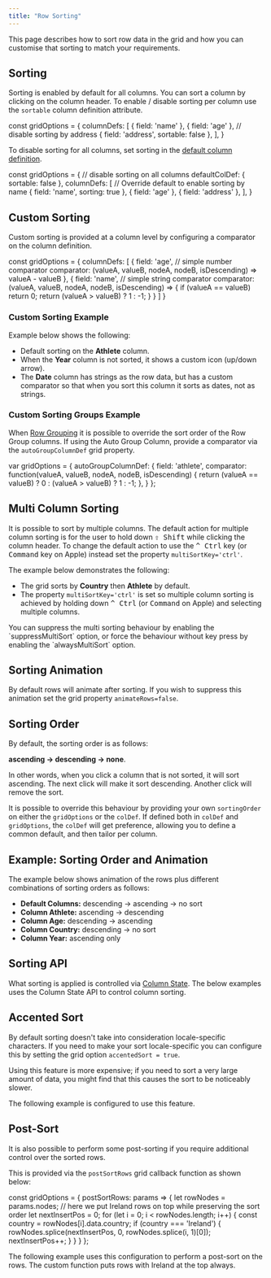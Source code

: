 ```yaml
---
title: "Row Sorting"
---
```


This page describes how to sort row data in the grid and how you can customise that sorting to match your requirements. 

## Sorting

Sorting is enabled by default for all columns. You can sort a column by clicking on the column header. To enable / disable sorting per column use the `sortable` column definition attribute.

<snippet>
const gridOptions = {
    columnDefs: [
        { field: 'name' },
        { field: 'age' },
        // disable sorting by address
        { field: 'address', sortable: false },
    ],
}
</snippet>

To disable sorting for all columns, set sorting in the [default column definition](/column-definitions/).

<snippet>
const gridOptions = {
    // disable sorting on all columns
    defaultColDef: {
        sortable: false
    },
    columnDefs: [
        // Override default to enable sorting by name
        { field: 'name', sorting: true },
        { field: 'age' },
        { field: 'address' },
    ],
}
</snippet>

## Custom Sorting

Custom sorting is provided at a column level by configuring a comparator on the column definition.

<api-documentation source='column-properties/properties.json' section='sort' names='["comparator"]' ></api-documentation>

<snippet spaceBetweenProperties="true">
const gridOptions = {
    columnDefs: [
        {
            field: 'age',
            // simple number comparator
            comparator: (valueA, valueB, nodeA, nodeB, isDescending) => valueA - valueB
        },
        {
            field: 'name',
            // simple string comparator
            comparator: (valueA, valueB, nodeA, nodeB, isDescending) => {
                if (valueA == valueB) return 0;
                return (valueA > valueB) ? 1 : -1;
            }
        }
    ]
}
</snippet>

### Custom Sorting Example

Example below shows the following:

- Default sorting on the **Athlete** column.
- When the **Year** column is not sorted, it shows a custom icon (up/down arrow).
- The **Date** column has strings as the row data, but has a custom comparator so that when you sort this column it sorts as dates, not as strings.

<grid-example title='Custom Sorting' name='custom-sorting' type='generated'></grid-example>

### Custom Sorting Groups Example

When [Row Grouping](/grouping/) it is possible to override the sort order of the Row Group columns. If using the Auto Group Column, provide a comparator via the `autoGroupColumnDef` grid property.


<snippet>
var gridOptions = {
    autoGroupColumnDef: {
        field: 'athlete',
        comparator: function(valueA, valueB, nodeA, nodeB, isDescending) {
            return (valueA == valueB) ? 0 : (valueA > valueB) ? 1 : -1;
        },
    }
};
</snippet>

<grid-example title='Custom Sorting Groups' name='custom-sorting-groups' type='generated' options='{ "enterprise": true, "modules": ["clientside", "rowgrouping" ] }'></grid-example>

## Multi Column Sorting

It is possible to sort by multiple columns. The default action for multiple column sorting is for
the user to hold down <kbd>⇧ Shift</kbd> while clicking the column header. To change the default action to use
the <kbd>^ Ctrl</kbd> key (or <kbd>Command</kbd> key on Apple) instead set the property `multiSortKey='ctrl'`.

The example below demonstrates the following:

- The grid sorts by **Country** then **Athlete** by default.
- The property `multiSortKey='ctrl'` is set so multiple column sorting is achieved by holding down <kbd>^ Ctrl</kbd> (or <kbd>Command</kbd> on Apple) and selecting multiple columns.

<grid-example title='Multi Column Sort' name='multi-column' type='generated'></grid-example>

<note>
You can suppress the multi sorting behaviour by enabling the `suppressMultiSort` option, or force the behaviour without key press by enabling
the `alwaysMultiSort` option.
</note>

## Sorting Animation

By default rows will animate after sorting. If you wish to suppress this animation set the grid property `animateRows=false`.

## Sorting Order

By default, the sorting order is as follows:

**ascending -> descending -> none**.


In other words, when you click a column that is not sorted, it will sort ascending. The next click
will make it sort descending. Another click will remove the sort.

It is possible to override this behaviour by providing your own `sortingOrder` on either
the `gridOptions` or the `colDef`. If defined both in `colDef` and
`gridOptions`, the `colDef` will get preference, allowing you to define a common default,
and then tailor per column.


## Example: Sorting Order and Animation


The example below shows animation of the rows plus different combinations of sorting orders as follows:


- **Default Columns:** descending -> ascending -> no sort
- **Column Athlete:** ascending -> descending
- **Column Age:** descending -> ascending
- **Column Country:** descending -> no sort
- **Column Year:** ascending only


<grid-example title='Sorting Order and Animation' name='sorting-order-and-animation' type='generated'></grid-example>

## Sorting API

What sorting is applied is controlled via [Column State](/column-state/). The below examples uses the Column State API to control column sorting.

<grid-example title='Sorting API' name='sorting-api' type='generated'></grid-example>

## Accented Sort


By default sorting doesn't take into consideration locale-specific characters. If you need to make your sort
locale-specific you can configure this by setting the grid option `accentedSort = true`.

Using this feature is more expensive; if you need to sort a very large amount of data, you might find that this
causes the sort to be noticeably slower.

The following example is configured to use this feature.

<grid-example title='Accented Sort' name='accented-sort' type='generated'></grid-example>

## Post-Sort

It is also possible to perform some post-sorting if you require additional control over the sorted rows.

This is provided via the `postSortRows` grid callback function as shown below:

<api-documentation source='grid-options/properties.json' section='sort' names='["postSortRows"]' ></api-documentation>

<snippet>
const gridOptions = {
    postSortRows: params => {
        let rowNodes = params.nodes;
        // here we put Ireland rows on top while preserving the sort order
        let nextInsertPos = 0;
        for (let i = 0; i < rowNodes.length; i++) {
            const country = rowNodes[i].data.country;
            if (country === 'Ireland') {
                rowNodes.splice(nextInsertPos, 0, rowNodes.splice(i, 1)[0]);
                nextInsertPos++;
            }
        }
    }
};
</snippet>

The following example uses this configuration to perform a post-sort on the rows. The custom function
puts rows with Ireland at the top always.

<grid-example title='Post Sort' name='post-sort' type='generated'></grid-example>
